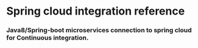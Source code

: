 # Spring cloud integration reference

### Java8/Spring-boot microservices connection to spring cloud for Continuous integration.
